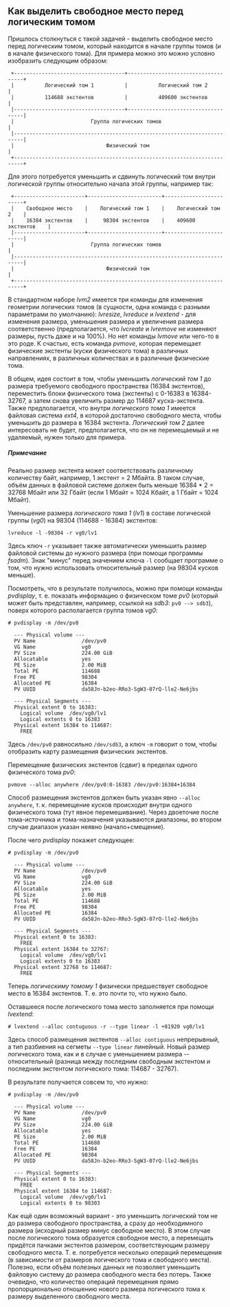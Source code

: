## Как выделить свободное место перед логическим томом

Пришлось столкнуться с такой задачей - выделить свободное место перед логическим томом, который находится в начале группы томов (и в начале физического тома). Для примера можно это можно условно изобразить следующим образом:
```
 +------------------------------------+------------------------------------+
 |          Логический том 1          |          Логический том 2          |
 |          114688 экстентов          |          409600 экстентов          |
 |------------------------------------+------------------------------------|
 |                         Группа логических томов                         |
 |-------------------------------------------------------------------------|
 |                              Физический том                             |
 +-------------------------------------------------------------------------+
```
Для этого потребуется уменьшить и сдвинуть логический том внутри логической группы относительно начала этой группы, например так:
```
 +-----------------------+------------------------+------------------------+
 |    Свободное место    |    Логический том 1    |    Логический том 2    |
 |    16384 экстентов    |     98304 экстентов    |    409600 экстентов    |
 |-----------------------+------------------------+------------------------|
 |                         Группа логических томов                         |
 |-------------------------------------------------------------------------|
 |                              Физический том                             |
 +-------------------------------------------------------------------------+
```
В стандартном наборе *lvm2* имеется три команды для изменения геометрии логических томов (в сущности, одна команда с разными параметрами по умолчанию): *lvresize*, *lvreduce* и *lvextend* - для изменения размера, уменьшения размера и увеличения размера соответственно (предполагается, что *lvcreate* и *lvremove* не изменяют размеры, пусть даже и на 100%). Но нет команды *lvmove* или чего-то в это роде. К счастью, есть команда *pvmove*, которая перемещает физические экстенты (куски физического тома) в различных направлениях, в различных количествах и в различные физические тома.

В общем, идея состоит в том, чтобы уменьшить *логический том 1* до размера требуемого свободного пространства (16384 экстентов), переместить блоки физического тома (экстенты) с 0-16383 в 16384-32767, а затем снова увеличить размер до 114687 куска-экстента. Также предполагается, что внутри *логического тома 1* имеется файловая система *ext4*, в которой достаточно свободного места, чтобы уменьшить до размера в 16384 экстента. *Логический том 2* далее интересовать не будет, предполагается, что он не перемещаемый и не удаляемый, нужен только для примера.

##### Примечание
Реально размер экстента может соответствовать различному количеству байт, например, 1 экстент = 2 Мбайта. В таком случае, объём данных в файловой системе должен быть меньше 16384 * 2 = 32768 Мбайт или 32 Гбайт (если 1 Мбайт = 1024 Кбайт, а 1 Гбайт = 1024 Мбайт).

Уменьшение размера *логического тома 1* (*lv1*) в составе логической группы (*vg0*) на 98304 (114688 - 16384) экстентов:
```
lvreduce -l -98304 -r vg0/lv1
```
Здесь ключ `-r` указывает также автоматически уменьшить размер файловой системы до нужного размера (при помощи программы *fsadm*). Знак "минус" перед значением ключа `-l` сообщает программе о том, что нужно использовать относительный размер (на 98304 кусков меньше).

Посмотреть, что в результате получилось, можно при помощи команды *pvdisplay*, т. е. показать информацию о физическом томе *pv0* (который может быть представлен, например, ссылкой на *sdb3*: `pv0 --> sdb3`), поверх которого располагается группа томов *vg0*:
```
# pvdisplay -m /dev/pv0

  --- Physical volume ---
  PV Name               /dev/pv0
  VG Name               vg0
  PV Size               224.00 GiB
  Allocatable           yes
  PE Size               2.00 MiB
  Total PE              114688
  Free PE               98304
  Allocated PE          16384
  PV UUID               da58Jn-b2eo-RRo3-SgW3-07rQ-lle2-Ne6jbs
   
  --- Physical Segments ---
  Physical extent 0 to 16383:
    Logical volume	/dev/vg0/lv1
    Logical extents	0 to 16383
  Physical extent 16384 to 114687:
    FREE

```
Здесь `/dev/pv0` равносильно `/dev/sdb3`, а ключ `-m` говорит о том, чтобы отобразить карту размещения физических экстентов.

Перемещение физических экстентов (сдвиг) в пределах одного физического тома *pv0*:
```
pvmove --alloc anywhere /dev/pv0:0-16383 /dev/pv0:16384+16384
```
Способ размещения экстентов должен быть указан явно `--alloc anywhere`, т. к. перемещение кусков происходит внутри одного физического тома (тут явное перемешивание). Через двоеточие после тома-источника и тома-назначения указываются диапазоны, во втором случае диапазон указан неявно (начало+смещение).

После чего *pvdisplay* покажет следующее:
```
# pvdisplay -m /dev/pv0

  --- Physical volume ---
  PV Name               /dev/pv0
  VG Name               vg0
  PV Size               224.00 GiB
  Allocatable           yes
  PE Size               2.00 MiB
  Total PE              114688
  Free PE               98304
  Allocated PE          16384
  PV UUID               da58Jn-b2eo-RRo3-SgW3-07rQ-lle2-Ne6jbs
   
  --- Physical Segments ---
  Physical extent 0 to 16383:
    FREE
  Physical extent 16384 to 32767:
    Logical volume	/dev/vg0/lv1
    Logical extents	0 to 16383
  Physical extent 32768 to 114687:
    FREE

```
Теперь *логическиму томому 1* физически предшествует свободное место в 16384 экстентов. Т. е. это почти то, что нужно было.

Оставшееся после логического тома место заполняется при помощи *lvextend*:
```
# lvextend --alloc contuguous -r --type linear -l +81920 vg0/lv1
```
Здесь способ размещения экстентов `--alloc contiguous` непрерывный, а тип разбиения на сегметы `--type linear` линейный. Новый размер логического тома, как и в случае с уменьшением размера -- относительный (разница между последним свободным экстентом и последним экстентом логического тома: 114687 - 32767).

В результате получается совсем то, что нужно:
```
# pvdisplay -m /dev/pv0

  --- Physical volume ---
  PV Name               /dev/pv0
  VG Name               vg0
  PV Size               224.00 GiB
  Allocatable           yes
  PE Size               2.00 MiB
  Total PE              114688
  Free PE               16384
  Allocated PE          98304
  PV UUID               da58Jn-b2eo-RRo3-SgW3-07rQ-lle2-Ne6jbs
   
  --- Physical Segments ---
  Physical extent 0 to 16383:
    FREE
  Physical extent 16384 to 114687:
    Logical volume	/dev/vg0/lv1
    Logical extents	0 to 98303

```

Как ещё один возможный вариант - это уменьшить логический том не до размера свободного пространства, а сразу до необходимного размера (исходный размер минус свободное место). В этом случае после логического тома образуется свободное место, а перемещать придётся пачками экстентов размером, соответствующим размеру свободного места. Т. е. потребуется несколько операций перемещения (в зависимости от размеров логического тома и свободного места). Полезно, если объём полезных данных не позволяет уменьшить файловую систему до размера свободного места без потерь. Также очевидно, что количество операций перемещения прямо пропорционально отношению нового размера логического тома к размеру выделенного свободного места.


